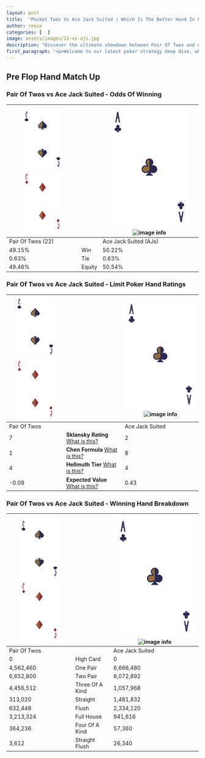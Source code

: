 ```yaml
---
layout: post
title:  "Pocket Twos Vs Ace Jack Suited | Which Is The Better Hand In Poker? A Complete Guide"
author: reece
categories: [  ]
image: assets/images/22-vs-ajs.jpg
description: "Discover the ultimate showdown between Pair Of Twos and Ace Jack Suited in poker! Uncover the odds, strategies, and scenarios where one hand triumphs over the other. Get ready to up your poker game with this thrilling analysis."
first_paragraph: "<p>Welcome to our latest poker strategy deep dive, where we're pitting two distinct hands against each other in a high-stakes showdown: Pair Of Twos vs Ace Jack Suited.</p><p>In the dynamic world of poker, every decision counts, and knowing which hand holds the upper hand is key to your success at the table.</p><p>In this article, we'll dissect these two hands, explore the scenarios where one dominates the other, and equip you with the knowledge to make strategic choices that can tip the odds in your favor.</p><p>Get ready to unravel the intriguing dynamics of these poker hands and elevate your game to new heights.</p>"
---
```




[comment]: # (sp0)

## Pre Flop Hand Match Up

<div class="table hand-ratings" markdown="1"> 



### Pair Of Twos vs Ace Jack Suited - Odds Of Winning


    
| ![image info](assets/images/hand1/2.png) ![image info](assets/images/hand1/2o.png) |  | ![image info](assets/images/hand2/A.png) ![image info](assets/images/hand2/Js.png) |
| -------- | -------- | -------- |
| Pair Of Twos (22) |  | Ace Jack Suited (AJs) |
| 49.15% | Win | 50.22% |
| 0.63% | Tie | 0.63% |
| 49.46% | Equity | 50.54% |




[comment]: # (sp1)



### Pair Of Twos vs Ace Jack Suited - Limit Poker Hand Ratings


    
| ![image info](assets/images/hand1/2.png) ![image info](assets/images/hand1/2o.png) |  | ![image info](assets/images/hand2/A.png) ![image info](assets/images/hand2/Js.png) |
| -------- | -------- | -------- |
| Pair Of Twos |  | Ace Jack Suited |
| 7 | **Sklansky Rating** [What is this?](/sklansky-rating-explained) | 2 |
| 1 | **Chen Formula** [What is this?](/chen-formula-explained) | 8 |
| 4 | **Hellmuth Tier** [What is this?](/Hellmuth-tier-explained) | 4 |
| -0.09 | **Expected Value** [What is this?](/expected-value-explained) | 0.43 |




[comment]: # (sp2)



### Pair Of Twos vs Ace Jack Suited - Winning Hand Breakdown


    
| ![image info](assets/images/hand1/2.png) ![image info](assets/images/hand1/2o.png) |  | ![image info](assets/images/hand2/A.png) ![image info](assets/images/hand2/Js.png) |
| -------- | -------- | -------- |
| Pair Of Twos |  | Ace Jack Suited |
| 0 | High Card | 0 |
| 4,562,460 | One Pair | 6,666,480 |
| 6,652,800 | Two Pair | 8,072,892 |
| 4,456,512 | Three Of A Kind | 1,057,968 |
| 313,020 | Straight | 1,481,832 |
| 632,448 | Flush | 2,334,120 |
| 3,213,324 | Full House | 941,616 |
| 364,236 | Four Of A Kind | 57,360 |
| 3,612 | Straight Flush | 26,340 |




[comment]: # (sp3)



</div>

[comment]: # (sp4)



[comment]: # (sp5)

